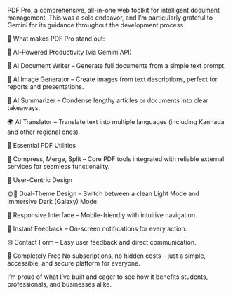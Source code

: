 PDF Pro, a comprehensive, all-in-one web toolkit for intelligent document management. This was a solo endeavor, and I’m particularly grateful to Gemini for its guidance throughout the development process.

🌟 What makes PDF Pro stand out:

🔹 AI-Powered Productivity (via Gemini API)

📝 AI Document Writer – Generate full documents from a simple text prompt.

🎨 AI Image Generator – Create images from text descriptions, perfect for reports and presentations.

📑 AI Summarizer – Condense lengthy articles or documents into clear takeaways.

🌍 AI Translator – Translate text into multiple languages (including Kannada and other regional ones).

🔹 Essential PDF Utilities

📂 Compress, Merge, Split – Core PDF tools integrated with reliable external services for seamless functionality.

🔹 User-Centric Design

🌞🌌 Dual-Theme Design – Switch between a clean Light Mode and immersive Dark (Galaxy) Mode.

📱 Responsive Interface – Mobile-friendly with intuitive navigation.

🔔 Instant Feedback – On-screen notifications for every action.

✉ Contact Form – Easy user feedback and direct communication.

🔹 Completely Free
No subscriptions, no hidden costs – just a simple, accessible, and secure platform for everyone.

I’m proud of what I’ve built and eager to see how it benefits students, professionals, and businesses alike.
